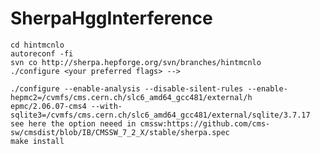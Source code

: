 # SherpaHggInterference


    cd hintmcnlo
    autoreconf -fi
    svn co http://sherpa.hepforge.org/svn/branches/hintmcnlo
    ./configure <your preferred flags> -->

    ./configure --enable-analysis --disable-silent-rules --enable-hepmc2=/cvmfs/cms.cern.ch/slc6_amd64_gcc481/external/h
    epmc/2.06.07-cms4 --with-sqlite3=/cvmfs/cms.cern.ch/slc6_amd64_gcc481/external/sqlite/3.7.17
    see here the option neeed in cmssw:https://github.com/cms-sw/cmsdist/blob/IB/CMSSW_7_2_X/stable/sherpa.spec
    make install 